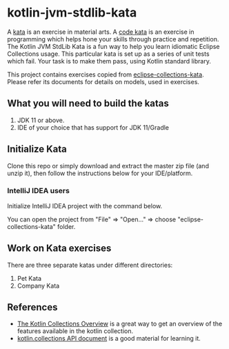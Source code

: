 kotlin-jvm-stdlib-kata
===

A [kata](https://en.wikipedia.org/wiki/Kata) is an exercise in material arts.
A [code kata](http://codekata.com/) is an exercise in programming which helps hone your skills through practice and repetition.
The Kotlin JVM StdLib Kata is a fun way to help you learn idiomatic Eclipse Collections usage.
This particular kata is set up as a series of unit tests which fail.
Your task is to make them pass, using Kotlin standard library.

This project contains exercises copied from [eclipse-collections-kata](https://github.com/eclipse/eclipse-collections-kata).
Please refer its documents for details on models, used in exercises.

What you will need to build the katas
---

1. JDK 11 or above.
1. IDE of your choice that has support for JDK 11/Gradle

Initialize Kata
---

Clone this repo or simply download and extract the master zip file (and unzip it), then follow the instructions below for your IDE/platform.

### IntelliJ IDEA users

Initialize IntelliJ IDEA project with the command below.

You can open the project from "File" => "Open..." => choose "eclipse-collections-kata" folder.

Work on Kata exercises
---

There are three separate katas under different directories:

1. Pet Kata
1. Company Kata

References
---

- [The Kotlin Collections Overview](https://kotlinlang.org/docs/reference/collections-overview.html) is a great way to get an overview of the features available in the kotlin collection.
- [kotlin.collections API document](https://kotlinlang.org/api/latest/jvm/stdlib/kotlin.collections/) is a good material for learning it.
